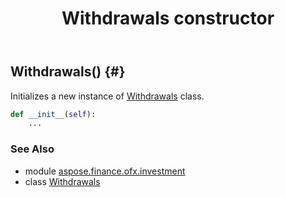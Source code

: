 ﻿---
title: Withdrawals constructor
second_title: Aspose.Finance for Python via .NET API References
description: 
type: docs
weight: 10
url: /python-net/aspose.finance.ofx.investment/withdrawals/__init__/
is_root: false
---

## Withdrawals() {#}

Initializes a new instance of [Withdrawals](/finance/python-net/aspose.finance.ofx.investment/withdrawals) class.



```python
def __init__(self):
    ...
```





### See Also
* module [aspose.finance.ofx.investment](../../)
* class [Withdrawals](/finance/python-net/aspose.finance.ofx.investment/withdrawals)
